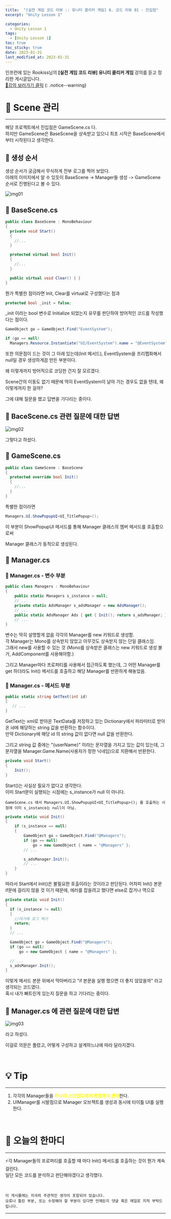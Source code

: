 ```yaml
---
title:  "[실전 게임 코드 리뷰 :: 유니티 클리커 게임] 6. 코드 리뷰 01 - 진입점"
excerpt: "Unity Lesson 1"

categories:
  - Unity Lesson 1
tags:
  - [Unity Lesson 1]
toc: true
toc_sticky: true
date: 2023-01-31
last_modified_at: 2023-01-31
---
```


인프런에 있는 Rookiss님의 **[실전 게임 코드 리뷰] 유니티 클리커 게임** 강의를 듣고 정리한 게시글입니다.
<br>
[🔔강의 보러가기 클릭](https://www.inflearn.com/course/%EC%8B%A4%EC%A0%84%EA%B2%8C%EC%9E%84-%EC%BD%94%EB%93%9C%EB%A6%AC%EB%B7%B0-%EC%9C%A0%EB%8B%88%ED%8B%B0-%ED%81%B4%EB%A6%AC%EC%BB%A4)
{: .notice--warning}

# 📕 Scene 관리
<hr style="width:100%" />
  
해당 프로젝트에서 진입점은 GameScene.cs 다.  
하지만 GameScene은 BaseScene을 상속받고 있으니 최초 시작은 BaseScene에서부터 시작된다고 생각한다.

## 🔖 생성 순서 

생성 순서가 궁금해서 무식하게 전부 로그를 찍어 보았다.  
아래의 이미지에서 알 수 있듯이 BaseScene -> Manager들 생성 -> GameScene 순서로 진행된다고 볼 수 있다.

![img01](/assets/images/posts/Unity_Lecture_1/2023-01-30-my-unitylec1-post_6/1.png)

## 🔖 BaseScene.cs
```c#
public class BaseScene : MonoBehaviour
{
  private void Start()
  {
    //...
  }

  protected virtual bool Init()
  {
    //...
  }

  public virtual void Clear() { }
}
```

뭔가 특별한 점이라면 Init, Clear를 virtual로 구성했다는 점과

```c#
protected bool _init = false;
```

_init 이라는 bool 변수로 Initialize 되었는지 유무를 판단하여 방어적인 코드를 작성했다는 점이다.

```c#
GameObject go = GameObject.Find("EventSystem");

if (go == null)
  Managers.Resource.Instantiate("UI/EventSystem").name = "@EventSystem";
```

또한 의문점이 드는 것이 그 아래 있는데(Init 메서드), EventSystem을 프리팹화해서 null일 경우 생성하게끔 만든 부분이다.  

왜 이렇게까지 방어적으로 코딩한 건지 잘 모르겠다.

Scene간의 이동도 없기 때문에 딱히 EventSystem이 날아 가는 경우도 없을 텐데, 왜 이렇게까지 한 걸까?  

그에 대해 질문을 했고 답변을 기다리는 중이다.

## 🔖 BaceScene.cs 관련 질문에 대한 답변

![img02](/assets/images/posts/Unity_Lecture_1/2023-01-30-my-unitylec1-post_6/2.png)

그렇다고 하셨다.

## 🔖 GameScene.cs

```c#
public class GameScene : BaseScene
{
  protected override bool Init()
  {
    //...
  }
}
```

특별한 점이라면 

```c#
Managers.UI.ShowPopupUI<UI_TitlePopup>();
```

이 부분이 ShowPopupUI 메서드를 통해 Manager 클래스의 멤버 메서드를 호출함으로써 

Manager 클래스가 동적으로 생성된다.

## 🔖 Manager.cs

### 📄 Manager.cs - 변수 부분
```c#
public class Managers : MonoBehaviour
{
    public static Managers s_instance = null;
    // ...
    private static AdsManager s_adsManager = new AdsManager();
    // ...
    public static AdsManager Ads { get { Init(); return s_adsManager; } }
    // ...
}
```

변수는 딱히 설명할게 없음 각각의 Manager를 new 키워드로 생성함.  
각 Manager는 Mono를 상속받지 않았고 아무것도 상속받지 않는 단일 클래스임.  
그래서 new를 사용할 수 있는 것 (Mono를 상속받은 클래스는 new 키워드로 생성 불가, AddComponent를 사용해야함.)  

그리고 Manager마다 프로퍼티를 사용해서 접근하도록 했는데, 그 어떤 Manager를 get 하더라도 Init() 메서드를 호출하고 해당 Manager를 반환하게 해놓았음.  

### 📄 Manager.cs - 메서드 부분

```c#
public static string GetText(int id)
{
   // ...
}

```

GetText는 xml로 받아온 TextData를 저장하고 있는 Dictionary에서 파라미터로 받아온 id에 해당하는 string 값을 반환하는 함수이다.  
만약 Dictionary에 해당 id 의 string 값이 없다면 null 값을 반환한다.  

그리고 string 값 중에는 "{userName}" 이라는 문자열을 가지고 있는 값이 있는데, 그 문자열을 Manager.Game.Name(사용자가 정한 닉네임)으로 치환해서 반환한다.  

```c#
private void Start()
{
    Init();
}
```

Start()는 사실상 필요가 없다고 생각한다.  
이미 Start문이 실행되는 시점에는 s_instance가 null 이 아니다.  
      
    GameScene.cs 에서 Managers.UI.ShowPopupUI<UI_TitlePopup>(); 를 호출하는 시점에 이미 s_instance는 null이 아님.

```c#
private static void Init()
{
    if (s_instance == null)
    {
        GameObject go = GameObject.Find("@Managers");
        if (go == null)
            go = new GameObject { name = "@Managers" };
        // ...

        s_adsManager.Init();
        // ...
    }
}
```

따라서 Start에서 Init()은 불필요한 호출이라는 것이라고 판단된다.
어차피 Init() 본문 if문에 걸리지 않을 것 이기 때문에, 에러를 잡을려고 했다면 else로 잡거나 역으로 

```c#
private static void Init()
{
  if (s_instance != null) 
  {
    //여기에 로그 찍기
    return;
  }
  // ...

  GameObject go = GameObject.Find("@Managers");
  if (go == null)
      go = new GameObject { name = "@Managers" };

  // ...
  s_adsManager.Init();
}
```

이렇게 메서드 본문 위에서 막아버리고 "if 본문을 실행 했으면 더 좋지 않았을까" 라고 생각되는 코드였다.  
혹시 내가 빠트린게 있는지 질문을 하고 기다리는 중이다. 

## 🔖 Manager.cs 에 관련 질문에 대한 답변

![img03](/assets/images/posts/Unity_Lecture_1/2023-01-30-my-unitylec1-post_6/3.png)

라고 하셨다.

이걸로 의문은 풀렸고, 어떻게 구성하고 설계하느냐에 따라 달라지겠다.

<br>

# 💡 Tip
<hr style="width:100%" />

1. 각각의 Manager들을 <strong style="color:yellow;">하나의 스크립트에서 통합해서 관리</strong>한다.
2. UIManager를 시발점으로 Manager 오브젝트를 생성과 동시에 타이틀 UI를 실행한다.

<br>

# 📢 오늘의 한마디
<hr style="width:100%" />

  ⚡각 Manager들의 프로퍼티를 호출할 때 마다 Init() 메서드를 호출하는 것이 뭔가 계속 걸린다.  
    일단 모든 코드를 분석하고 판단해야겠다고 생각했다.

<br>

    이 게시물에는 지극히 주관적인 생각이 포함되어 있습니다. 
    오류나 틀린 부분, 또는 수정해야 할 부분이 있다면 언제든지 댓글 혹은 메일로 지적 부탁드립니다.
    
<hr style="width:100%" />

